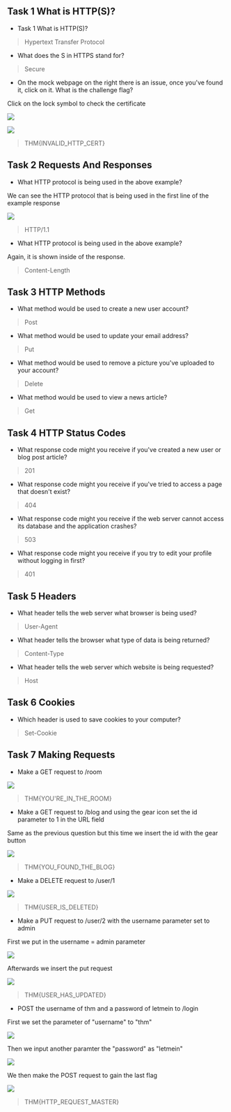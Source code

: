 ## Task 1 What is HTTP(S)?

- Task 1 What is HTTP(S)?
> Hypertext Transfer Protocol

- What does the S in HTTPS stand for?
> Secure

- On the mock webpage on the right there is an issue, once you've found it, click on it. What is the challenge flag?

Click on the lock symbol to check the certificate

![](Attachments/Lock.png)

![](Attachments/Flag.png)

> THM{INVALID_HTTP_CERT}


## Task 2 Requests And Responses

- What HTTP protocol is being used in the above example?

We can see the HTTP protocol that is being used in the first line of the example response

![](Attachments/Example%20response.png)

> HTTP/1.1

- What HTTP protocol is being used in the above example?

Again, it is shown inside of the response. 

> Content-Length

## Task 3 HTTP Methods

- What method would be used to create a new user account?
> Post

- What method would be used to update your email address?
> Put

- What method would be used to remove a picture you've uploaded to your account?
> Delete

- What method would be used to view a news article?
> Get


## Task 4 HTTP Status Codes

- What response code might you receive if you've created a new user or blog post article?
> 201

- What response code might you receive if you've tried to access a page that doesn't exist?
> 404

- What response code might you receive if the web server cannot access its database and the application crashes?
> 503

- What response code might you receive if you try to edit your profile without logging in first?
> 401

## Task 5 Headers

- What header tells the web server what browser is being used?
> User-Agent

- What header tells the browser what type of data is being returned?
> Content-Type

- What header tells the web server which website is being requested?
> Host

## Task 6 Cookies

- Which header is used to save cookies to your computer?
> Set-Cookie

## Task 7 Making Requests

- Make a GET request to /room

![](Attachments/Get%20Request%20to%20room.png)

> THM{YOU'RE_IN_THE_ROOM}

- Make a GET request to /blog and using the gear icon set the id parameter to 1 in the URL field

Same as the previous question but this time we insert the id with the gear button

![](Attachments/id%20insert.png)

> THM{YOU_FOUND_THE_BLOG}

- Make a DELETE request to /user/1

![](Attachments/delete%20request.png)

> THM{USER_IS_DELETED}


- Make a PUT request to /user/2 with the username parameter set to admin

First we put in the username = admin parameter

![](Attachments/username%20to%20admin.png)

Afterwards we insert the put request

![](Attachments/Put%20request.png)


> THM{USER_HAS_UPDATED}

- POST the username of thm and a password of letmein to /login

First we set the parameter of "username" to "thm"

![](Attachments/usernamethm.png)

Then we input another paramter the "password" as "letmein"

![](Attachments/passwordletmein.png)

We then make the POST request to gain the last flag

![](Attachments/Final%20flag.png)

> THM{HTTP_REQUEST_MASTER}


